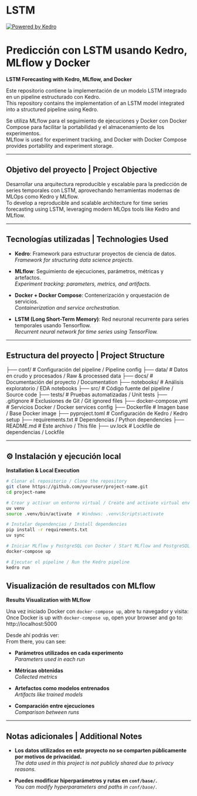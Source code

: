 # LSTM

[![Powered by Kedro](https://img.shields.io/badge/powered_by-kedro-ffc900?logo=kedro)](https://kedro.org)

# Predicción con LSTM usando Kedro, MLflow y Docker  
**LSTM Forecasting with Kedro, MLflow, and Docker**

Este repositorio contiene la implementación de un modelo LSTM integrado en un pipeline estructurado con Kedro.  
This repository contains the implementation of an LSTM model integrated into a structured pipeline using Kedro.

Se utiliza MLflow para el seguimiento de ejecuciones y Docker con Docker Compose para facilitar la portabilidad y el almacenamiento de los experimentos.  
MLflow is used for experiment tracking, and Docker with Docker Compose provides portability and experiment storage.

---

## Objetivo del proyecto | Project Objective

Desarrollar una arquitectura reproducible y escalable para la predicción de series temporales con LSTM, aprovechando herramientas modernas de MLOps como Kedro y MLflow.  
To develop a reproducible and scalable architecture for time series forecasting using LSTM, leveraging modern MLOps tools like Kedro and MLflow.

---

## Tecnologías utilizadas | Technologies Used

- **Kedro**: Framework para estructurar proyectos de ciencia de datos.  
  *Framework for structuring data science projects.*

- **MLflow**: Seguimiento de ejecuciones, parámetros, métricas y artefactos.  
  *Experiment tracking: parameters, metrics, and artifacts.*

- **Docker + Docker Compose**: Contenerización y orquestación de servicios.  
  *Containerization and service orchestration.*

- **LSTM (Long Short-Term Memory)**: Red neuronal recurrente para series temporales usando Tensorflow.  
  *Recurrent neural network for time series using TensorFlow.*

---

## Estructura del proyecto | Project Structure

├── conf/ # Configuración del pipeline / Pipeline config
├── data/ # Datos en crudo y procesados / Raw & processed data
├── docs/ # Documentación del proyecto / Documentation
├── notebooks/ # Análisis exploratorio / EDA notebooks
├── src/ # Código fuente del pipeline / Source code
├── tests/ # Pruebas automatizadas / Unit tests
├── .gitignore # Exclusiones de Git / Git ignored files
├── docker-compose.yml # Servicios Docker / Docker services config
├── Dockerfile # Imagen base / Base Docker image
├── pyproject.toml # Configuración de Kedro / Kedro setup
├── requirements.txt # Dependencias / Python dependencies
├── README.md # Este archivo / This file
├── uv.lock # Lockfile de dependencias / Lockfile


---

## ⚙️ Instalación y ejecución local  
**Installation & Local Execution**

```bash
# Clonar el repositorio / Clone the repository
git clone https://github.com/youruser/project-name.git
cd project-name

# Crear y activar un entorno virtual / Create and activate virtual env
uv venv
source .venv/bin/activate  # Windows: .venv\Scripts\activate

# Instalar dependencias / Install dependencies
pip install -r requirements.txt
uv sync

# Iniciar MLflow y PostgreSQL con Docker / Start MLflow and PostgreSQL
docker-compose up

# Ejecutar el pipeline / Run the Kedro pipeline
kedro run
```

## Visualización de resultados con MLflow  
**Results Visualization with MLflow**

Una vez iniciado Docker con `docker-compose up`, abre tu navegador y visita:  
Once Docker is up with `docker-compose up`, open your browser and go to: http://localhost:5000

Desde ahí podrás ver:  
From there, you can see:

- **Parámetros utilizados en cada experimento**  
  *Parameters used in each run*

- **Métricas obtenidas**  
  *Collected metrics*

- **Artefactos como modelos entrenados**  
  *Artifacts like trained models*

- **Comparación entre ejecuciones**  
  *Comparison between runs*

---

## Notas adicionales | Additional Notes

- **Los datos utilizados en este proyecto no se comparten públicamente por motivos de privacidad.**  
  *The data used in this project is not publicly shared due to privacy reasons.*

- **Puedes modificar hiperparámetros y rutas en `conf/base/`.**  
  *You can modify hyperparameters and paths in `conf/base/`.*



